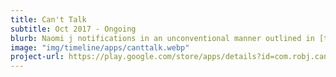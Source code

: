 ```yaml
---
title: Can't Talk
subtitle: Oct 2017 - Ongoing
blurb: Naomi j notifications in an unconventional manner outlined in [this Medium post](https://medium.com/@lowcarbrob/how-to-reply-to-android-app-notifications-c09e44da9bdb){:target="_blank"} I wrote.
image: "img/timeline/apps/canttalk.webp"
project-url: https://play.google.com/store/apps/details?id=com.robj.canttalk
---
```


